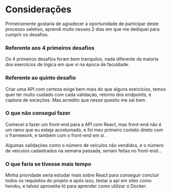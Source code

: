 # Considerações

Primeiramente gostaria de agradecer a oportunidade de participar deste processo seletivo, aprendi muito nesses 2 dias em que me dediquei para cumprir os desafios.

### Referente aos 4 primeiros desafios

Os 4 primeiros desafios foram bem tranquilos, nada diferente da maioria dos exercícios de  lógica em que vi na época de faculdade.

### Referente ao quinto desafio

Criar uma API com certeza exige bem mais do que alguns exercícios, temos quer ter muito cuidado com cada validação, retorno dos endpoints, e captura de exceções. Mas acredito que nesse quesito me sai bem.

### O que não consegui fazer

Comecei a fazer um front-end para a API com React, mas front-end não é um ramo que eu esteja acostumado, e foi meu primeiro contato direto com o framework, e também com o front-end em si .

Algumas validações como o número de veículos não vendidos, e o número de veículos cadastrados na semana passada, seriam feitas no front-end...

### O que faria se tivesse mais tempo

Minha prioridade seria estudar mais sobre React para conseguir concluir todos os requisitos do projeto e após isso, testar a api em sites como heroku, e talvez aproveita-ló para aprender como utilizar o Docker.